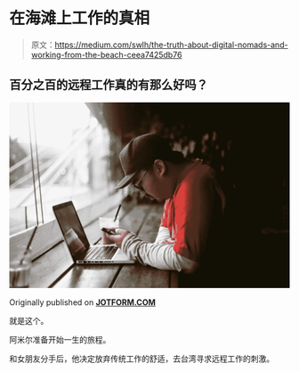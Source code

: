 # 在海滩上工作的真相

> 原文：<https://medium.com/swlh/the-truth-about-digital-nomads-and-working-from-the-beach-ceea7425db76>

## 百分之百的远程工作真的有那么好吗？

![](img/96e8499172eeb06adade2d0c4272ed4d.png)

Originally published on [**JOTFORM.COM**](http://jotform.com)

就是这个。

阿米尔准备开始一生的旅程。

和女朋友分手后，他决定放弃传统工作的舒适，去台湾寻求远程工作的刺激。